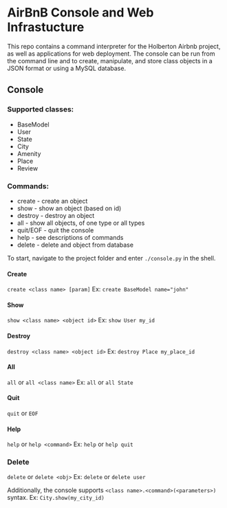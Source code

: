 # AirBnB Console and Web Infrastucture

This repo contains a command interpreter for the Holberton Airbnb project, as well as applications for web deployment. The console can be run from the command line and to create, manipulate, and store class objects in a JSON format or using a MySQL database.

## Console

### Supported classes:

- BaseModel
- User
- State
- City
- Amenity
- Place
- Review

### Commands:

- create - create an object
- show - show an object (based on id)
- destroy - destroy an object
- all - show all objects, of one type or all types
- quit/EOF - quit the console
- help - see descriptions of commands
- delete - delete and object from database

To start, navigate to the project folder and enter `./console.py` in the shell.

#### Create

`create <class name> [param]`
Ex:
`create BaseModel name="john"`

#### Show

`show <class name> <object id>`
Ex:
`show User my_id`

#### Destroy

`destroy <class name> <object id>`
Ex:
`destroy Place my_place_id`

#### All

`all` or `all <class name>`
Ex:
`all` or `all State`

#### Quit

`quit` or `EOF`

#### Help

`help` or `help <command>`
Ex:
`help` or `help quit`

### Delete

`delete` or `delete <obj>`
Ex:
`delete` or `delete user`

Additionally, the console supports `<class name>.<command>(<parameters>)` syntax.
Ex:
`City.show(my_city_id)`

